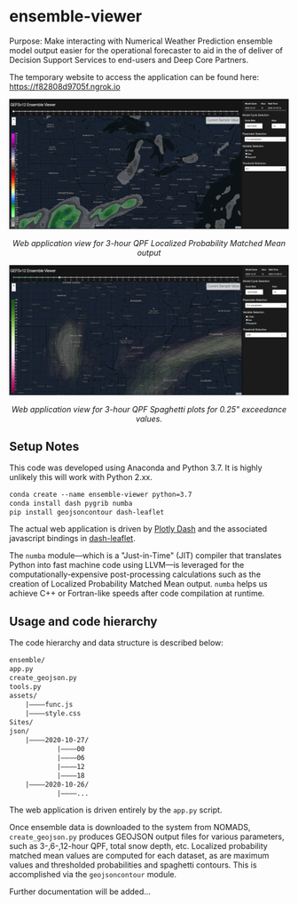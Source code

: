 # ensemble-viewer

Purpose: Make interacting with Numerical Weather Prediction ensemble model output easier for the operational forecaster to aid in the of deliver of Decision Support Services to end-users and Deep Core Partners.

The temporary website to access the application can be found here: https://f82808d9705f.ngrok.io

![](https://raw.githubusercontent.com/lcarlaw/ensemble-viewer/main/examples/qpf_03hr_lpmm.png)
<p align="center">
  <em>Web application view for 3-hour QPF Localized Probability Matched Mean output
  </em>
</p>

![](https://github.com/lcarlaw/ensemble-viewer/blob/main/examples/qpf_03hr_sp.png?raw=true)
<p align="center">
  <em>Web application view for 3-hour QPF Spaghetti plots for 0.25" exceedance values.
  </em>
</p>

## Setup Notes

This code was developed using Anaconda and Python 3.7. It is highly unlikely this will work with Python 2.xx.

```
conda create --name ensemble-viewer python=3.7
conda install dash pygrib numba
pip install geojsoncontour dash-leaflet
```

The actual web application is driven by [Plotly Dash](https://dash.plotly.com/) and the associated javascript bindings in [dash-leaflet](https://dash-leaflet.herokuapp.com/).

The ```numba``` module––which is a "Just-in-Time" (JIT) compiler that translates Python into fast machine code using LLVM––is leveraged for the computationally-expensive post-processing calculations such as the creation of Localized Probability Matched Mean output. ```numba``` helps us achieve C++ or Fortran-like speeds after code compilation at runtime.

## Usage and code hierarchy

The code hierarchy and data structure is described below:

```
ensemble/
app.py
create_geojson.py
tools.py
assets/
    |————func.js
    |————style.css
Sites/
json/
    |————2020-10-27/
            |————00
            |————06
            |————12
            |————18
    |————2020-10-26/
            |————...
```

The web application is driven entirely by the ```app.py``` script.

Once ensemble data is downloaded to the system from NOMADS, ```create_geojson.py``` produces GEOJSON output files for various parameters, such as 3-,6-,12-hour QPF, total snow depth, etc. Localized probability matched mean values are computed for each dataset, as are maximum values and thresholded probabilities and spaghetti contours. This is accomplished via the ```geojsoncontour``` module.

Further documentation will be added...
